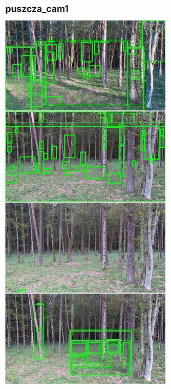# puszcza_cam1
![20200426-060649-063654](in/20200426/20200426-060649-063654_0_.jpg)
![20200426-063659-070704](in/20200426/20200426-063659-070704_0_.jpg)
![20200426-070709-073714](in/20200426/20200426-070709-073714_0_.jpg)
![20200426-073719-080724](in/20200426/20200426-073719-080724_0_.jpg)
